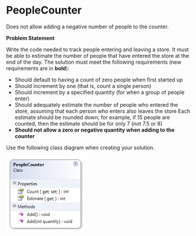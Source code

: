 ---
---
# PeopleCounter

Does not allow adding a negative number of people to the counter.

**Problem Statement**

Write the code needed to track people entering and leaving a store. It must be able to estimate the number of people that have entered the store at the end of the day. The solution must meet the following requirements (new requirements are in **bold**):

* Should default to having a count of zero people when first started up
* Should increment by one (that is, count a single person)
* Should increment by a specified quantity (for when a group of people enter)
* Should adequately estimate the number of people who entered the store, assuming that each person who enters also leaves the store
  Each estimate should be rounded down; for example, if 15 people are counted, then the estimate should be for only 7 (not 7.5 or 8)
* **Should not allow a zero or negative quantity when adding to the counter**

Use the following class diagram when creating your solution.
 
![](G-PeopleCounter.png)
